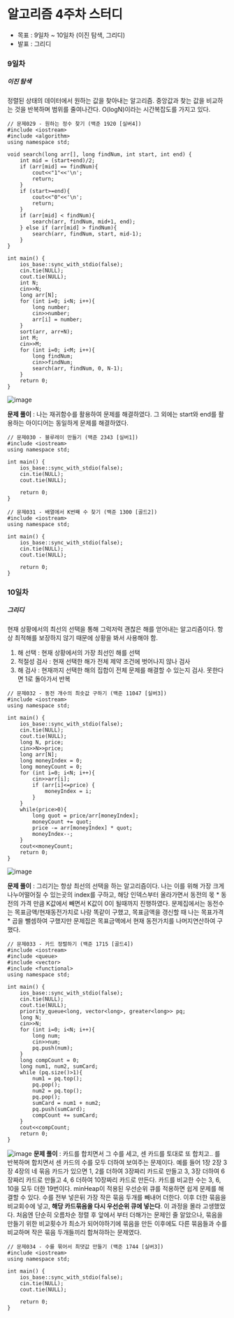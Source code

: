 # 알고리즘 4주차 스터디
- 목표 : 9일차 ~ 10일차 (이진 탐색, 그리디)
- 발표 : 그리디
### 9일차
##### 이진 탐색
정렬된 상태의 데이터에서 원하는 값을 찾아내는 알고리즘. 중앙값과 찾는 값을 비교하는 것을 반복하며 범위를 줄여나간다. O(logN)이라는 시간복잡도를 가지고 있다.
```
// 문제029 - 원하는 정수 찾기 (백준 1920 [실버4])
#include <iostream>
#include <algorithm>
using namespace std;

void search(long arr[], long findNum, int start, int end) {
    int mid = (start+end)/2;
    if (arr[mid] == findNum){
        cout<<"1"<<'\n';
        return;
    }
    if (start>=end){
        cout<<"0"<<'\n';
        return;
    }
    if (arr[mid] < findNum){
        search(arr, findNum, mid+1, end);
    } else if (arr[mid] > findNum){
        search(arr, findNum, start, mid-1);
    }
}

int main() {
    ios_base::sync_with_stdio(false);
    cin.tie(NULL);
    cout.tie(NULL);
    int N;
    cin>>N;
    long arr[N];
    for (int i=0; i<N; i++){
        long number;
        cin>>number;
        arr[i] = number;
    }
    sort(arr, arr+N);
    int M;
    cin>>M;
    for (int i=0; i<M; i++){
        long findNum;
        cin>>findNum;
        search(arr, findNum, 0, N-1);
    }
    return 0;
}
```
![image](https://github.com/user-attachments/assets/ce6b2d9a-ca61-4648-b0d6-ea008587be9c)

**문제 풀이** : 나는 재귀함수를 활용하여 문제를 해결하였다. 그 외에는 start와 end를 활용하는 아이디어는 동일하게 문제를 해결하였다.

```
// 문제030 - 블루레이 만들기 (백준 2343 [실버1])
#include <iostream>
using namespace std;

int main() {
    ios_base::sync_with_stdio(false);
    cin.tie(NULL);
    cout.tie(NULL);

    return 0;
}
```

```
// 문제031 - 배열에서 K번째 수 찾기 (백준 1300 [골드2])
#include <iostream>
using namespace std;

int main() {
    ios_base::sync_with_stdio(false);
    cin.tie(NULL);
    cout.tie(NULL);

    return 0;
}
```

### 10일차
##### 그리디
현재 상황에서의 최선의 선택을 통해 그럭저럭 괜찮은 해를 얻어내는 알고리즘이다. 항상 최적해를 보장하지 않기 때문에 상황을 봐서 사용해야 함.
1) 해 선택 : 현재 상황에서의 가장 최선인 해를 선택
2) 적절성 검사 : 현재 선택한 해가 전체 제약 조건에 벗어나지 않나 검사
3) 해 검사 : 현재까지 선택한 해의 집합이 전체 문제를 해결할 수 있는지 검사. 못한다면 1로 돌아가서 반복

```
// 문제032 - 동전 개수의 최솟값 구하기 (백준 11047 [실버3])
#include <iostream>
using namespace std;

int main() {
    ios_base::sync_with_stdio(false);
    cin.tie(NULL);
    cout.tie(NULL);
    long N, price;
    cin>>N>>price;
    long arr[N];
    long moneyIndex = 0;
    long moneyCount = 0;
    for (int i=0; i<N; i++){
        cin>>arr[i];
        if (arr[i]<=price) {
            moneyIndex = i;
        }
    }
    while(price>0){
        long quot = price/arr[moneyIndex];
        moneyCount += quot;
        price -= arr[moneyIndex] * quot;
        moneyIndex--;
    }
    cout<<moneyCount;
    return 0;
}
```
![image](https://github.com/user-attachments/assets/aa2922b8-f4c5-4bbf-b699-ba64dce22d9b)

**문제 풀이** : 그리기는 항상 최선의 선택을 하는 알고리즘이다. 나는 이를 위해 가장 크게 나누어떨어질 수 있는곳의 index를 구하고, 해당 인덱스부터 올라가면서 동전의 몫 * 동전의 가격 만큼 K값에서 빼면서 K값이 0이 될때까지 진행하였다.
문제집에서는 동전수는 목표금액/현재동전가치로 나랑 똑같이 구했고, 목표금액을 갱신할 때 나는 목표가격 * 곱을 뺄셈하여 구했지만 문제집은 목표금액에서 현재 동전가치를 나머지연산하여 구했다. 

```
// 문제033 - 카드 정렬하기 (백준 1715 [골드4])
#include <iostream>
#include <queue>
#include <vector>
#include <functional>
using namespace std;

int main() {
    ios_base::sync_with_stdio(false);
    cin.tie(NULL);
    cout.tie(NULL);
    priority_queue<long, vector<long>, greater<long>> pq;
    long N;
    cin>>N;
    for (int i=0; i<N; i++){
        long num;
        cin>>num;
        pq.push(num);
    }
    long compCount = 0;
    long num1, num2, sumCard;
    while (pq.size()>1){
        num1 = pq.top();
        pq.pop();
        num2 = pq.top();
        pq.pop();
        sumCard = num1 + num2;
        pq.push(sumCard);
        compCount += sumCard;
    }
    cout<<compCount;
    return 0;
}
```
![image](https://github.com/user-attachments/assets/b1eb8675-9fc3-4648-8d94-146eeceef60a)
**문제 풀이** : 카드를 합치면서 그 수를 세고, 센 카드를 토대로 또 합치고.. 를 반복하며 합치면서 센 카드의 수를 모두 더하여 보여주는 문제이다. 예를 들어 1장 2장 3장 4장의 네 묶음 카드가 있으면 1, 2를 더하여 3장짜리 카드로 만들고 3, 3장 더하여 6장짜리 카드로 만들고 4, 6 더하여 10장짜리 카드로 만든다. 카드를 비교한 수는 3, 6, 10을 모두 더한 19번이다.
minHeap이 적용된 우선순위 큐를 적용하면 쉽게 문제를 해결할 수 있다. 수를 전부 넣은뒤 가장 작은 묶음 두개를 빼내어 더한다. 이후 더한 묶음을 비교회수에 넣고, **해당 카드묶음을 다시 우선순위 큐에 넣는다**. 이 과정을 몰라 고생했었다. 처음엔 단순히 오름차순 정렬 후 앞에서 부터 더해가는 문제인 줄 알았으나, 묶음을 만들기 위한 비교횟수가 최소가 되어야하기에 묶음을 만든 이후에도 다른 묶음들과 수를 비교하며 작은 묶음 두개들끼리 합쳐햐하는 문제였다.

```
// 문제034 - 수를 묶어서 최댓값 만들기 (백준 1744 [실버3])
#include <iostream>
using namespace std;

int main() {
    ios_base::sync_with_stdio(false);
    cin.tie(NULL);
    cout.tie(NULL);

    return 0;
}
```
